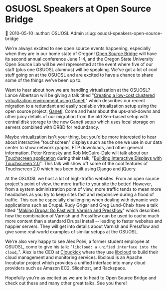 OSUOSL Speakers at Open Source Bridge
=====================================
:date: 2010-05-10
:author: OSUOSL Admin
:slug: osuosl-speakers-open-source-bridge

We're always excited to see open source events happening, especially when they
are in our home state of Oregon! [Open Source Bridge](http://opensourcebridge.org/) will have its second
annual conference June 1-4, and the Oregon State University Open Source Lab will
be well represented at the event where five of our staff (plus one OSUOSL
alumnus) will be speaking. We've got a lot of cool stuff going on at the OSUOSL
and are excited to have a chance to share some of the things we've been up to.

Want to hear about how we are handling virtualization at the OSUOSL? Lance
Albertson will be giving a talk titled
"[Creating a low-cost clustered virtualization environment using Ganeti](http://opensourcebridge.org/sessions/368)" which
describes our recent migration to a redundant and easily scalable virtualization
setup using the open source project, [Ganeti](http://code.google.com/p/ganeti/). Come and hear about the
ups-and-downs and other juicy details of our migration from the old Xen-based
setup with central disk storage to the new Ganeti setup which uses local storage
on servers combined with DRBD for redundancy.

Maybe virtualization isn't your thing, but you'd be more interested to hear
about interactive "touchscreen" displays such as the one we use in our data
center to show network graphs, FTP downloads, and other general information.
Peter Krenesky and Rob McGuire-Dale will talk about our
[Touchscreen application](http://trac.osuosl.org/trac/touchscreen) during their talk,
"[Building Interactive Displays with Touchscreen 2.0](http://opensourcebridge.org/sessions/404)". This talk will show off
some of the cool features of Touchscreen 2.0 which has been built using Django
and jQuery.

At the OSUOSL we host a lot of high-traffic websites. From an open source
project's point of view, the more traffic to your site the better! However, from
a system administration point of view, more traffic tends to mean more headaches
as you try to keep sites fast and responsive during a flood of traffic. This can
be especially challenging when dealing with dynamic web applications such as
Drupal. Rudy Grigar and Greg Lund-Chaix have a talk titled
"[Making Drupal Go Fast with Varnish and Pressflow](http://opensourcebridge.org/sessions/309)" which describes how the
combination of Varnish and Pressflow can be used to cache much more content than
a standard Drupal install -- leading to faster websites and happier servers.
They will get into details about Varnish and Pressflow and give some real-world
examples of similar setups at the OSUOSL.

We're also very happy to see Alex Polvi, a former student employee at OSUOSL,
come to give his talk: "`libcloud: a unified interface into the cloud`_". Alex
is the CEO at [Cloudkick](http://www.cloudkick.com/) where they use [libcloud](http://incubator.apache.org/libcloud/) to build their cloud
management and monitoring services. libcloud is an Apache Incubator project
which provides a unified interface into many cloud providers such as Amazon EC2,
Slicehost, and Rackspace.

Hopefully you're as excited as we are to head to Open Source Bridge and check
out these and many other great talks. See you there!










